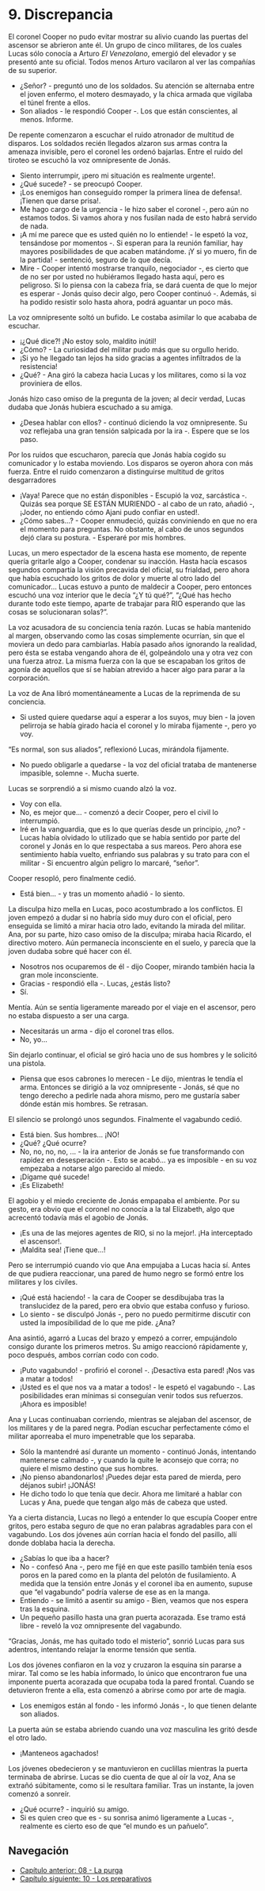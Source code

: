 # 9. Discrepancia

El coronel Cooper no pudo evitar mostrar su alivio cuando las puertas del ascensor se abrieron ante él. Un grupo de cinco militares, de los cuales Lucas sólo conocía a Arturo *El Venezolano*, emergió del elevador y se presentó ante su oficial. Todos menos Arturo vacilaron al ver las compañías de su superior.

- ¿Señor? - preguntó uno de los soldados. Su atención se alternaba entre el joven enfermo, el motero desmayado, y la chica armada que vigilaba el túnel frente a ellos. 
- Son aliados - le respondió Cooper -. Los que están conscientes, al menos. Informe.

De repente comenzaron a escuchar el ruido atronador de multitud de disparos. Los soldados recién llegados alzaron sus armas contra la amenaza invisible, pero el coronel les ordenó bajarlas. Entre el ruido del tiroteo se escuchó la voz omnipresente de Jonás.

- Siento interrumpir, ¡pero mi situación es realmente urgente!.
- ¿Qué sucede? - se preocupó Cooper. 
- ¡Los enemigos han conseguido romper la primera línea de defensa!. ¡Tienen que darse prisa!.
- Me hago cargo de la urgencia - le hizo saber el coronel -, pero aún no estamos todos. Si vamos ahora y nos fusilan nada de esto habrá servido de nada.
- ¡A mí me parece que es usted quién no lo entiende! - le espetó la voz, tensándose por momentos -. Si esperan para la reunión familiar, hay mayores posibilidades de que acaben matándome. ¡Y si yo muero, fin de la partida! - sentenció, seguro de lo que decía.
- Mire - Cooper intentó mostrarse tranquilo, negociador -, es cierto que de no ser por usted no hubiéramos llegado hasta aquí, pero es peligroso. Si lo piensa con la cabeza fría, se dará cuenta de que lo mejor es esperar - Jonás quiso decir algo, pero Cooper continuó -. Además, si ha podido resistir solo hasta ahora, podrá aguantar un poco más.

La voz omnipresente soltó un bufido. Le costaba asimilar lo que acababa de escuchar.

- ¡¿Qué dice?! ¡No estoy solo, maldito inútil!
- ¿Cómo? - La curiosidad del militar pudo más que su orgullo herido.
- ¡Si yo he llegado tan lejos ha sido gracias a agentes infiltrados de la resistencia! 
- ¿Qué? - Ana giró la cabeza hacia Lucas y los militares, como si la voz proviniera de ellos. 

Jonás hizo caso omiso de la pregunta de la joven; al decir verdad, Lucas dudaba que Jonás hubiera escuchado a su amiga.

- ¿Desea hablar con ellos? - continuó diciendo la voz omnipresente. Su voz reflejaba una gran tensión salpicada por la ira -. Espere que se los paso.

Por los ruidos que escucharon, parecía que Jonás había cogido su comunicador y lo estaba moviendo. Los disparos se oyeron ahora con más fuerza. Entre el ruido comenzaron a distinguirse multitud de gritos desgarradores 

- ¡Vaya! Parece que no están disponibles - Escupió la voz, sarcástica -. Quizás sea porque SE ESTÁN MURIENDO - al cabo de un rato, añadió -, ¡Joder, no entiendo cómo Ajani pudo confiar en usted!.
- ¿Cómo sabes...? - Cooper enmudeció, quizás conviniendo en que no era el momento para preguntas. No obstante, al cabo de unos segundos dejó clara su postura. - Esperaré por mis hombres.

Lucas, un mero espectador de la escena hasta ese momento, de repente quería gritarle algo a Cooper, condenar su inacción. Hasta hacía escasos segundos compartía la visión precavida del oficial, su frialdad, pero ahora que había escuchado los gritos de dolor y muerte al otro lado del comunicador... Lucas estuvo a punto de maldecir a Cooper, pero entonces escuchó una voz interior que le decía “¿Y tú qué?”, “¿Qué has hecho durante todo este tiempo, aparte de trabajar para RIO esperando que las cosas se solucionaran solas?”. 

La voz acusadora de su conciencia tenía razón. Lucas se había mantenido al margen, observando como las cosas simplemente ocurrían, sin que el moviera un dedo para cambiarlas. Había pasado años ignorando la realidad, pero ésta se estaba vengando ahora de él, golpeándolo una y otra vez con una fuerza atroz. La misma fuerza con la que se escapaban los gritos de agonía de aquellos que sí se habían atrevido a hacer algo para parar a la corporación.

La voz de Ana libró momentáneamente a Lucas de la reprimenda de su conciencia.

- Si usted quiere quedarse aquí a esperar a los suyos, muy bien - la joven pelirroja se había girado hacia el coronel y lo miraba fijamente -, pero yo voy.

“Es normal, son sus aliados”, reflexionó Lucas, mirándola fijamente.

- No puedo obligarle a quedarse - la voz del oficial trataba de mantenerse impasible, solemne -. Mucha suerte.

Lucas se sorprendió a si mismo cuando alzó la voz.

- Voy con ella.
- No, es mejor que... - comenzó a decir Cooper, pero el civil lo interrumpió.
- Iré en la vanguardia, que es lo que querías desde un principio, ¿no? - Lucas había olvidado lo utilizado que se había sentido por parte del coronel y Jonás en lo que respectaba a sus mareos. Pero ahora ese sentimiento había vuelto, enfriando sus palabras y su trato para con el militar - Si encuentro algún peligro lo marcaré, “señor”.

Cooper resopló, pero finalmente cedió.

- Está bien... - y tras un momento añadió - lo siento.

La disculpa hizo mella en Lucas, poco acostumbrado a los conflictos. El joven empezó a dudar si no habría sido muy duro con el oficial, pero enseguida se limitó a mirar hacia otro lado, evitando la mirada del militar. Ana, por su parte, hizo caso omiso de la disculpa; miraba hacia Ricardo, el directivo motero. Aún permanecía inconsciente en el suelo, y parecía que la joven dudaba sobre qué hacer con él.

- Nosotros nos ocuparemos de él - dijo Cooper, mirando también hacia la gran mole inconsciente.
- Gracias - respondió ella -. Lucas, ¿estás listo?
- Sí.

Mentía. Aún se sentía ligeramente mareado por el viaje en el ascensor, pero no estaba dispuesto a ser una carga.

- Necesitarás un arma - dijo el coronel tras ellos.
- No, yo...

Sin dejarlo continuar, el oficial se giró hacia uno de sus hombres y le solicitó una pistola.

- Piensa que esos cabrones lo merecen - Le dijo, mientras le tendía el arma. Entonces se dirigió a la voz omnipresente - Jonás, sé que no tengo derecho a pedirle nada ahora mismo, pero me gustaría saber dónde están mis hombres. Se retrasan.

El silencio se prolongó unos segundos. Finalmente el vagabundo cedió.

- Está bien. Sus hombres... ¡NO!
- ¿Qué? ¿Qué ocurre?
- No, no, no, no, ... - la ira anterior de Jonás se fue transformando con rapidez en desesperación -. Esto se acabó... ya es imposible - en su voz empezaba a notarse algo parecido al miedo.
- ¡Dígame qué sucede!
- ¡Es Elizabeth!

El agobio y el miedo creciente de Jonás empapaba el ambiente. Por su gesto, era obvio que el coronel no conocía a la tal Elizabeth, algo que acrecentó todavía más el agobio de Jonás.

- ¡Es una de las mejores agentes de RIO, si no la mejor!. ¡Ha interceptado el ascensor!.
- ¡Maldita sea! ¡Tiene que...!

Pero se interrumpió cuando vio que Ana empujaba a Lucas hacia sí. Antes de que pudiera reaccionar, una pared de humo negro se formó entre los militares y los civiles.

- ¡Qué está haciendo! - la cara de Cooper se desdibujaba tras la translucidez de la pared, pero era obvio que estaba confuso y furioso.
- Lo siento - se disculpó Jonás -, pero no puedo permitirme discutir con usted la imposibilidad de lo que me pide. ¿Ana?

Ana asintió, agarró a Lucas del brazo y empezó a correr, empujándolo consigo durante los primeros metros. Su amigo reaccionó rápidamente y, poco después, ambos corrían codo con codo.

- ¡Puto vagabundo! - profirió el coronel -. ¡Desactiva esta pared! ¡Nos vas a matar a todos!
- ¡Usted es el que nos va a matar a todos! - le espetó el vagabundo -. Las posibilidades eran mínimas si conseguían venir todos sus refuerzos. ¡Ahora es imposible!

Ana y Lucas continuaban corriendo, mientras se alejaban del ascensor, de los militares y de la pared negra. Podían escuchar perfectamente cómo el militar aporreaba el muro impenetrable que los separaba.

- Sólo la mantendré así durante un momento - continuó Jonás, intentando mantenerse calmado -, y cuando la quite le aconsejo que corra; no quiere el mismo destino que sus hombres.
- ¡No pienso abandonarlos! ¡Puedes dejar esta pared de mierda, pero déjanos subir! ¡JONÁS!
- He dicho todo lo que tenía que decir. Ahora me limitaré a hablar con Lucas y Ana, puede que tengan algo más de cabeza que usted.

Ya a cierta distancia, Lucas no llegó a entender lo que escupía Cooper entre gritos, pero estaba seguro de que no eran palabras agradables para con el vagabundo. Los dos jóvenes aún corrían hacia el fondo del pasillo, allí donde doblaba hacia la derecha.

- ¿Sabías lo que iba a hacer?
- No - confesó Ana -, pero me fijé en que este pasillo también tenía esos poros en la pared como en la planta del pelotón de fusilamiento. A medida que la tensión entre Jonás y el coronel iba en aumento, supuse que “el vagabundo” podría valerse de ese as en la manga.
- Entiendo - se limitó a asentir su amigo - Bien, veamos que nos espera tras la esquina.
- Un pequeño pasillo hasta una gran puerta acorazada. Ese tramo está libre - reveló la voz omnipresente del vagabundo.

“Gracias, Jonás, me has quitado todo el misterio”, sonrió Lucas para sus adentros, intentando relajar la enorme tensión que sentía.

Los dos jóvenes confiaron en la voz y cruzaron la esquina sin pararse a mirar. Tal como se les había informado, lo único que encontraron fue una imponente puerta acorazada que ocupaba toda la pared frontal. Cuando se detuvieron frente a ella, esta comenzó a abrirse como por arte de magia.

- Los enemigos están al fondo - les informó Jonás -, lo que tienen delante son aliados.

La puerta aún se estaba abriendo cuando una voz masculina les gritó desde el otro lado.

- ¡Manteneos agachados!

Los jóvenes obedecieron y se mantuvieron en cuclillas mientras la puerta terminaba de abrirse. Lucas se dio cuenta de que al oír la voz, Ana se extrañó súbitamente, como si le resultara familiar. Tras un instante, la joven comenzó a sonreír.

- ¿Qué ocurre? - inquirió su amigo.
- Si es quien creo que es - su sonrisa animó ligeramente a Lucas -, realmente es cierto eso de que “el mundo es un pañuelo”.


## Navegación

- [Capítulo anterior: 08 - La purga](c08_la-purga.md)
- [Capítulo siguiente: 10 - Los preparativos](c10_los-preparativos.md)

